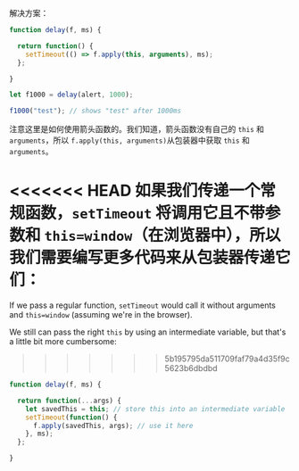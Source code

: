 解决方案：

```js run demo
function delay(f, ms) {

  return function() {
    setTimeout(() => f.apply(this, arguments), ms);
  };

}

let f1000 = delay(alert, 1000);

f1000("test"); // shows "test" after 1000ms
```

注意这里是如何使用箭头函数的。我们知道，箭头函数没有自己的 `this` 和 `arguments`，所以 `f.apply(this, arguments)`从包装器中获取 `this` 和 `arguments`。

<<<<<<< HEAD
如果我们传递一个常规函数，`setTimeout` 将调用它且不带参数和 `this=window`（在浏览器中），所以我们需要编写更多代码来从包装器传递它们：
=======
If we pass a regular function, `setTimeout` would call it without arguments and `this=window` (assuming we're in the browser).

We still can pass the right `this` by using an intermediate variable, but that's a little bit more cumbersome:
>>>>>>> 5b195795da511709faf79a4d35f9c5623b6dbdbd

```js
function delay(f, ms) {

  return function(...args) {
    let savedThis = this; // store this into an intermediate variable
    setTimeout(function() {
      f.apply(savedThis, args); // use it here
    }, ms);
  };

}
```

